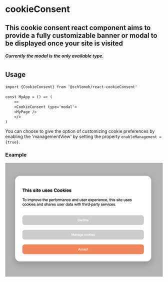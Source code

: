 # cookieConsent

## This cookie consent react component aims to provide a fully customizable banner or modal to be displayed once your site is visited

##### Currently the modal is the only available type.
#

## Usage

```
import {CookieConsent} from '@schlomoh/react-cookieConsent'

const MyApp = () => (
    <>
    <CookieConsent type='modal'>
    <MyPage />
    </>
)
```

You can choose to give the option of customizing cookie preferences by enabling the 'managementView' by setting the property ```enableManagement = {true}```.

### Example
![example](https://github.com/schlomoh/cookieConsent/blob/main/doc-assets/cookieBannerExample.png?raw=true)
